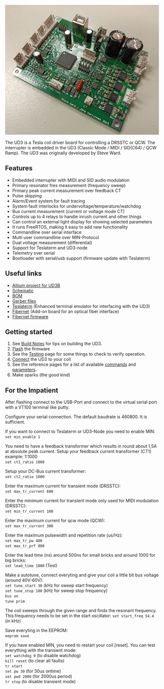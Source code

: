 ![ud3](images/ud3.jpg)

The UD3 is a Tesla coil driver board for controlling a DRSSTC or QCW. The interrupter is embedded in the UD3 (Classic Mode / MIDI / SID(C64) / QCW Ramp).  The UD3 was originally developed by Steve Ward.

## Features
* Embedded interrupter with MIDI and SID audio modulation
* Primary resonator fres measurement (frequency sweep)
* Primary peak current measurement over feedback CT
* Pulse skipping
* Alarm/Event system for fault tracing
* System fault interlocks for undervoltage/temperature/watchdog
* Bus current measurement (current or voltage mode CT)
* Controls up to 4 relays to handle inrush current and other things
* Can control an external light display for showing selected parameters
* It runs FreeRTOS, making it easy to add new functionality
* Commandline over serial interface
* Multi user commandline over MIN-Protocol
* Dual voltage measurement (differential)
* Support for Teslaterm and UD3-node
* Telemetry over serial
* Bootloader with serial/usb support (firmware update with Teslaterm)

## Useful links
* [Altium project for UD3B](https://github.com/Netzpfuscher/UD3_PCB)
* [Schematic](files/ud3bSchematic.pdf)
* [BOM](files/ud3bBOM.xlsx)
* [Gerber files](files/ud3bGerbers.zip)
* [Teslaterm](https://github.com/malte0811/Teslaterm) (Enhanced terminal emulator for interfacing with the UD3)
* [Fibernet](https://github.com/TMaxElectronics/UD3_Fibernet) (Add-on board for an optical fiber interface)
* [Fibernet firmware](https://github.com/TMaxElectronics/UD3-Fibernet-Firmware)

## Getting started
1. See [Build Notes](Building-the-UD3) for tips on building the UD3.
2. [Flash](Flashing-the-firmware) the firmware
3. See the [Testing](Testing) page for some things to check to verify operation.
4. [Connect](Board-Connections) the UD3 to your coil
5. See the reference pages for a list of available [commands](Commands) and [parameters](Parameters).
6. Make sparks (the good kind)

## For the Impatient
After flashing connect to the USB-Port and connect to the virtual serial port with a VT100 terminal like putty.

Configure your serial connection. The default baudrate is 460800. It is sufficient.

If you want to connect to Teslaterm or UD3-Node you need to enable MIN:  
`set min_enable 1`

You need to have a feedback transformer which results in round about 1,5A at absolute peak current.
Setup your feedback current transformer (CT1) example: 1:1000  
`set ct1_ratio 1000`

Setup your DC-Bus current transformer:  
`set ct2_ratio 1000`

Enter the maximum current for transient mode (DRSSTC):  
`set max_tr_current 600` 

Enter the minimum current for transient mode only used for MIDI modulation (DRSSTC):  
`set min_tr_current 100`

Enter the maximum current for qcw mode (QCW):  
`set max_tr_current 300`

Enter the maximum pulsewidth and repetition rate (us/Hz):  
`set max_tr_pw 400`  
`set max_tr_prf 800`  

Enter the lead time (ns) around 500ns for small bricks and around 1000 for big bricks:  
`set lead_time 1000` (Test)


Make a autotune, connect everyting and give your coil a little bit bus voltage (around 40V-60V):  
`set tune_start 30` (kHz for sweep start frequency)  
`set tune_stop 100` (kHz for sweep stop frequency)  
`bus on`  
`tune prim`  

The coil sweeps through the given range and finds the resonant frequency. This frequency needs to
be set in the start oscillator:
`set start_freq 54.4` (in kHz)

Save everyting in the EEPROM:  
`eeprom save`

If you have enabled MIN, you need to restart your coil [reset]. You can test everything with the 
transient mode:  
`set watchdog 0` (to disable watchdog)  
`kill reset` (to clear all faults)  
`tr start`  
`set pw 30` (for 30us ontime)  
`set pwd 2000` (for 2000us period)  
`tr stop` (to disable transient mode)  
